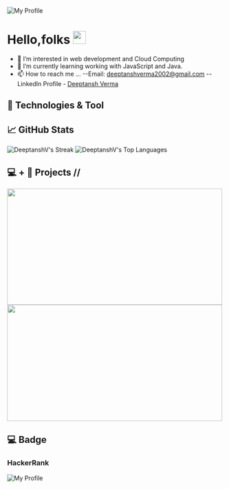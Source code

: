 ![My Profile](https://github.com/DeeptanshV/Images/blob/main/I%20am%20Deeptanh%20Verma.jpg)

# Hello,folks <img src="https://raw.githubusercontent.com/MartinHeinz/MartinHeinz/master/wave.gif" width="30px">

- 👀 I’m interested in web development and Cloud Computing
- 🌱 I’m currently learning working with JavaScript and Java.
- 📫 How to reach me ... 
--Email: deeptanshverma2002@gmail.com
-- LinkedIn Profile - [Deeptansh Verma](https://www.linkedin.com/in/deeptansh-verma-48241a1b8/)

## 🔧 Technologies & Tool








## &#x1f4c8; GitHub Stats
![DeeptanshV's Streak](https://github-readme-streak-stats.herokuapp.com/?user=DeeptanshV&theme=vue-dark&hide_border=true) 
![DeeptanshV's Top Languages](https://github-readme-stats.vercel.app/api/top-langs/?username=DeeptanshV&theme=vue-dark&show_icons=true&hide_border=true&layout=compact)
##  💻 + 🧠 Projects //
<a href="https://deeptanshv.github.io/Stopwatch-VanillaJavaScript/">
  <img align="center" src="https://github-readme-stats.vercel.app/api/pin/?username=DeeptanshV&repo=Stopwatch-VanillaJavaScript&title_color=ffffff&text_color=c9cacc&icon_color=2bbc8a&bg_color=1d1f21" width="500" height="270" />
</a>

<a href="https://github.com/DeeptanshV/Random-Color-Generator_">
  <img align="center" src="https://github-readme-stats.vercel.app/api/pin/?username=DeeptanshV&repo=Random-Color-Generator_&title_color=ffffff&text_color=c9cacc&icon_color=2bbc8a&bg_color=1d1f21" width="500" height="270" />
</a>

##  💻 Badge
### HackerRank
![My Profile](https://github.com/DeeptanshV/Images/blob/main/Screenshot%20(13).png)




<!---
DeeptanshV/DeeptanshV is a ✨ special ✨ repository because its `README.md` (this file) appears on your GitHub profile.
You can click the Preview link to take a look at your changes.
--->
